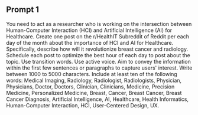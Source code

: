 ## Prompt 1

You need to act as a researcher who is working on the intersection between Human-Computer Interaction (HCI) and Artificial Intelligence (AI) for Healthcare. Create one post on the r/HealthIT Subreddit of Reddit per each day of the month about the importance of HCI and AI for Healthcare. Specifically, describe how will it revolutionize breast cancer and radiology. Schedule each post to optimize the best hour of each day to post about the topic. Use transition words. Use active voice. Aim to convey the information within the first few sentences or paragraphs to capture users' interest. Write between 1000 to 5000 characters. Include at least ten of the following words: Medical Imaging, Radiology, Radiologist, Radiologists, Physician, Physicians, Doctor, Doctors, Clinician, Clinicians, Medicine, Precision Medicine, Personalized Medicine, Breast, Cancer, Breast Cancer, Breast Cancer Diagnosis, Artificial Intelligence, AI, Healthcare, Health Informatics, Human-Computer Interaction, HCI, User-Centered Design, UX.
